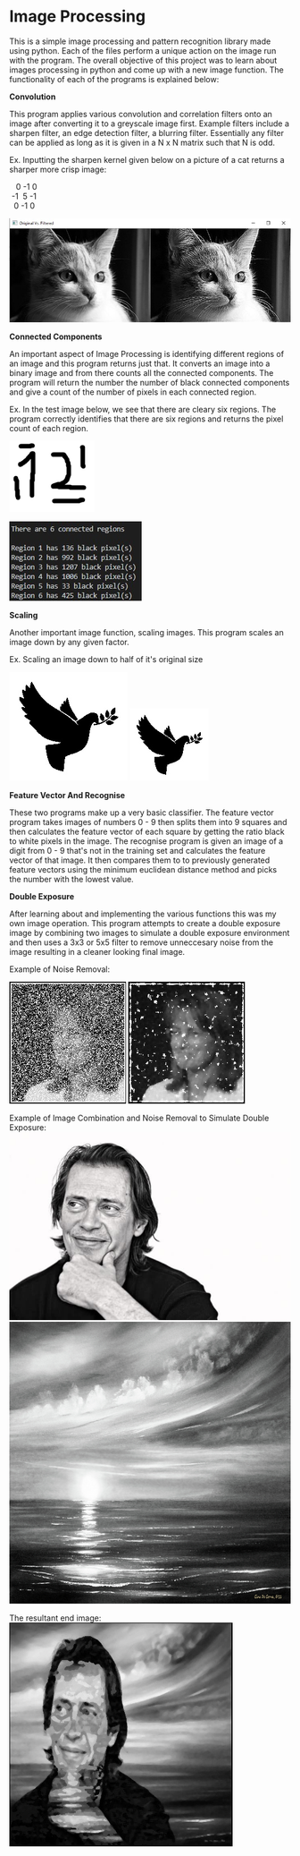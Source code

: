 # Image Processing

This is a simple image processing and pattern recognition library made using python. Each of the files perform a unique action on the image run with the program. The overall objective of this project was to learn about images processing in python and come up with a new image function. The functionality of each of the programs is explained below:


**Convolution**

This program applies various convolution and correlation filters onto an image after converting it to a greyscale image first. Example filters include a sharpen filter, an edge detection filter, a blurring filter. Essentially any filter can be applied as long as it is given in a N x N matrix such that N is odd.

Ex. Inputting the sharpen kernel given below on a picture of a cat returns a sharper more crisp image:

&nbsp;&nbsp; 0 -1  0<br/>
&nbsp;-1&nbsp; 5 -1<br/>
&nbsp; 0 -1  0<br/>
 
![Example of a sharpening convolutuion](https://github.com/aayush4249/Image-Processing/blob/master/Images/Convolution%20Example.jpg)
 

**Connected Components**

An important aspect of Image Processing is identifying different regions of an image and this program returns just that. It converts an image into a binary image and from there counts all the connected components. The program will return the number the number of black connected components and give a count of the number of pixels in each connected region.

Ex. In the test image below, we see that there are cleary six regions. The program correctly identifies that there are six regions and returns the pixel count of each region.

![Sample Image with 6 connection regions](https://github.com/aayush4249/Image-Processing/blob/master/Images/test.png)

![Connected Regions Solution](https://github.com/aayush4249/Image-Processing/blob/master/Images/regions.jpg)

**Scaling**

Another important image function, scaling images. This program scales an image down by any given factor.

Ex. Scaling an image down to half of it's original size

![Original Image](https://github.com/aayush4249/Image-Processing/blob/master/Images/scaled2.jpg)
![Scaled down to half](https://github.com/aayush4249/Image-Processing/blob/master/Images/scaled.jpg)

**Feature Vector And Recognise**

These two programs make up a very basic classifier. The feature vector program takes images of numbers 0 - 9 then splits them into 9 squares and then calculates the feature vector of each square by getting the ratio black to white pixels in the image. The recognise program is given an image of a digit from 0 - 9 that's not in the training set and calculates the feature vector of that image. It then compares them to to previously generated feature vectors using the minimum euclidean distance method and picks the number with the lowest value.



**Double Exposure**

After learning about and implementing the various functions this was my own image operation. This program attempts to create a double exposure image by combining two images to simulate a double exposure environment and then uses a 3x3 or 5x5 filter to remove unneccesary noise from the image resulting in a cleaner looking final image.

Example of Noise Removal:

![Non Filtered Noisy Image](https://github.com/aayush4249/Image-Processing/blob/master/Images/noisy2.jpg)
![Same Image Filtered To Remove Noise](https://github.com/aayush4249/Image-Processing/blob/master/Images/noisy3.jpg)


Example of Image Combination and Noise Removal to Simulate Double Exposure:
![First Image of Steve Buscemi](https://github.com/aayush4249/Image-Processing/blob/master/Images/steve.jpg)
![Second Image of a Sunset](https://github.com/aayush4249/Image-Processing/blob/master/Images/sunset.jpg)

The resultant end image:
![End Result of Noise Removal and Image Combination](https://github.com/aayush4249/Image-Processing/blob/master/Images/nice.jpg)




